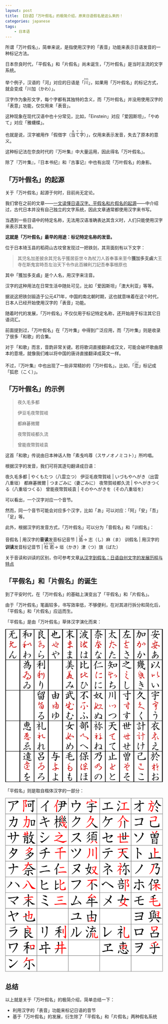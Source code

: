 ```yaml
---
layout: post
title: 【日语】「万叶假名」的极简介绍，原来日语假名是这么来的！
categories: japanese
tags:
    - 日本语
---
```


所谓「万叶假名」，简单来说，是指使用汉字的「表音」功能来表示日语发音的一种标记方法。

日本奈良时代，「平假名」和「片假名」尚未诞生，「万叶假名」是当时主流的文字系统。

举个例子，汉语的「河」对应的日语是「<ruby>川<rt>かわ</rt></ruby>」，如果用「万叶假名」的标记方式，就会变成「川加（かわ）」。

汉字作为象形文字，每个字都有其独特的含义，而「万叶假名」并没用使用汉字的「表意」功能，仅仅用来「表音」。

这种现象在现代汉语中也十分常见，比如，「Einstein」对应「爱因斯坦」，「やめて」对应「雅蠛蝶」。

也就是说，汉字被用作「假借字<span class='more'>（<ruby>当て字<rt>あてじ</rt></ruby>）</span>」，仅用来表示发音，失去了原本的意义。

这种标记法在奈良时代的『万叶集』中大量运用，因此得名「万叶假名」。

除了『万叶集』，『日本书纪』和『古事记』中也有出现「万叶假名」的身影。

## 「万叶假名」的起源

关于「万叶假名」起源于何时，目前尚无定论。

我们曾在之前的文章——[一文读懂日语汉字、平假名和片假名的起源](/japanese/kanji-kata-origin/)——中介绍过，古代日本并没有自己独立的文字系统，因此文章通常都使用汉字来书写。

当遇到一些日语中的特定名称，无法用汉语准确表达其含义时，人们只能使用汉字来表示其发音。

**这就是「万叶假名」最早的用途：标记特定名称的发音。**

位于日本琦玉县的稻荷山古坟曾发现过一把铁剑，其背面刻有以下文字：

> 其児名加差披余其児名乎獲居臣世々為杖刀人首奉事来至今**獲加多支鹵**大王寺在斯鬼宮時吾左治天下令作此百練利刀記吾奉事根原也

其中「獲加多支鹵」是个人名，用汉字来注音。

汉字的这种用法在日常生活中随处可见，比如「爱因斯坦」「澳大利亚」等等。

据说这把铁剑锻造于公元471年，中国的南北朝时期，这也就意味着在这个时代，日本人已经开始使用汉字的「表音」功能。

随着时代的发展，「万叶假名」不仅仅用于标记特定名称，还开始用于标注其它日语词汇。

前面提到过，「万叶假名」在「万叶集」中得到广泛应用，而「万叶集」则是收录了很多「和歌」的合集。

对于「和歌」而言，音韵非常关键。若将歌词直接翻译成汉文，可能会破坏歌曲原本的意境，就像我们难以将中国的唐诗直接翻译成英文一样。

不过，『万叶集』中也出现了一些非常精妙的「万叶假名」。比如，「<ruby>恋<rt>こい</rt></ruby>」标记成「狐悲（こく）」。

## 「万叶假名」的示例

> 夜久毛多都 
>
> 伊豆毛夜幣賀岐
> 
> 都麻碁微爾 
>
> 夜幣賀岐都久流 
>
> 曾能夜幣賀岐袁

这首「和歌」传说由日本神话人物「素戋呜尊<span class='more'>（スサノオノミコト）</span>」所吟唱。

根据汉字的发音，我们可将其逐句翻译成日语：

夜久毛多都 | やくもたつ<span class='more'>（八雲立つ）</span>
伊豆毛夜幣賀岐 | いづもやへがき<span class='more'>（出雲八重垣）</span>
都麻碁微爾 | つまごみに<span class='more'>（妻ごみに）</span>
夜幣賀岐都久流 | やへがきつくる<span class='more'>（八重垣つくる）</span>
曾能夜幣賀岐袁 | そのやへがきを<span class='more'>（その八重垣を）</span>

可以看出，一个汉字对应一个音节。

然而，同一个音节可能会对应多个汉字，比如「あ」可以对应：「阿」「安」「吾」「足」等。

此外，根据汉字的发音方式，「万叶假名」可以分为「音假名」和「训假名」：

音假名 | 用汉字的**音读**发音标记音节 | <ruby>島<rt>しま</rt></ruby>→ 志<span class='more'>（し）</span>麻<span class='more'>（ま）</span>
训假名 | 用汉字的**训读**发音标记音节 | <ruby>杜若<rt>かきつばた</rt></ruby>→ 垣<span class='more'>（かき）</span>津<span class='more'>（つ）</span>旗<span class='more'>（ばた）</span>

关于音读和训读的区别，你可参考文章[从汉字到假名：日语自创文字的发展历程与特点](/japanese/kanji-kana/)

## 「平假名」和「片假名」的诞生

到了平安时代，在「万叶假名」的基础上演变出了「平假名」和「片假名」。

由于「万叶假名」笔画较多，书写效率低，不够便利，在对其进行拆分和简化后，「平假名」和「片假名」应运而生。

「平假名」是由「万叶假名」草体汉字演化而来：

![](/assets/images/manyou-kana/origin_of_hiragana.png)

「平假名」则是取自楷体汉字的一部分：

![](/assets/images/manyou-kana/origin_of_katakana.svg)

## 总结

以上就是关于「万叶假名」的极简介绍，简单总结一下：

- 利用汉字的「表音」功能来标记日语的音节
- 基于「万叶假名」的发展，衍生除了「平假名」和「片假名」两种假名系统